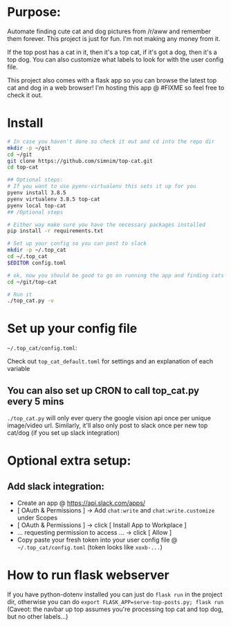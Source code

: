 # Purpose:
Automate finding cute cat and dog pictures from /r/aww and remember them forever.
This project is just for fun. I'm not making any money from it.

If the top post has a cat in it, then it's a top cat, if it's got a dog, then it's a top dog. You can also customize what labels to look for with the user config file.

This project also comes with a flask app so you can browse the latest top cat and dog in a web browser! I'm hosting this app @ #FIXME so feel free to check it out.

# Install

```bash
# In case you haven't done so check it out and cd into the repo dir
mkdir -p ~/git
cd ~/git
git clone https://github.com/simnim/top-cat.git
cd top-cat

## Optional steps:
# If you want to use pyenv-virtualenv this sets it up for you
pyenv install 3.8.5
pyenv virtualenv 3.8.5 top-cat
pyenv local top-cat
## /Optional steps

# Either way make sure you have the necessary packages installed
pip install -r requirements.txt

# Set up your config so you can post to slack
mkdir -p ~/.top_cat
cd ~/.top_cat
$EDITOR config.toml

# ok, now you should be good to go on running the app and finding cats and dogs
cd ~/git/top-cat

# Run it
./top_cat.py -v
```


# Set up your config file
`~/.top_cat/config.toml`:

Check out `top_cat_default.toml` for settings and an explanation of each variable



## You can also set up CRON to call top_cat.py every 5 mins
`./top_cat.py` will only ever query the google vision api once per unique image/video url. Similarly, it'll also only post to slack once per new top cat/dog (if you set up slack integration)

# Optional extra setup:
## Add slack integration:
* Create an app @ https://api.slack.com/apps/
* [ OAuth & Permissions ] -> Add `chat:write` and `chat:write.customize` under Scopes
* [ OAuth & Permissions ] -> click [ Install App to Workplace ]
* ... requesting permission to access ... -> click [ Allow ]
* Copy paste your fresh token into your user config file @ `~/.top_cat/config.toml` (token looks like `xoxb-...`)


# How to run flask webserver
If you have python-dotenv installed you can just do `flask run` in the project dir, otherwise you can do `export FLASK_APP=serve-top-posts.py; flask run`  (Caveot: the navbar up top assumes you're processing top cat and top dog, but no other labels...)

